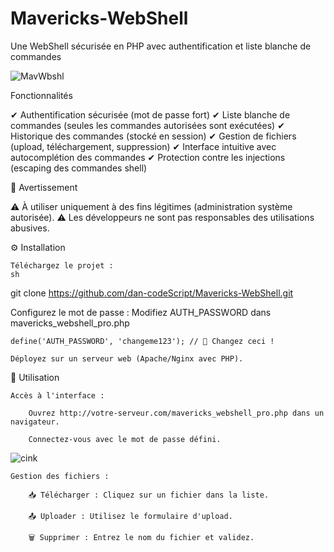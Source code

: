 # Mavericks-WebShell
 Une WebShell sécurisée en PHP avec authentification et liste blanche de commandes

![MavWbshl](https://github.com/user-attachments/assets/e7c63080-afd7-4fc1-98c2-4f701d34d0ed)

Fonctionnalités

✔ Authentification sécurisée (mot de passe fort)
✔ Liste blanche de commandes (seules les commandes autorisées sont exécutées)
✔ Historique des commandes (stocké en session)
✔ Gestion de fichiers (upload, téléchargement, suppression)
✔ Interface intuitive avec autocomplétion des commandes
✔ Protection contre les injections (escaping des commandes shell)

📌 Avertissement

⚠ À utiliser uniquement à des fins légitimes (administration système autorisée).
⚠ Les développeurs ne sont pas responsables des utilisations abusives.

⚙ Installation

    Téléchargez le projet :
    sh

git clone https://github.com/dan-codeScript/Mavericks-WebShell.git

Configurez le mot de passe :
Modifiez AUTH_PASSWORD dans mavericks_webshell_pro.php

    define('AUTH_PASSWORD', 'changeme123'); // 🔐 Changez ceci !

    Déployez sur un serveur web (Apache/Nginx avec PHP).

🔧 Utilisation

    Accès à l'interface :

        Ouvrez http://votre-serveur.com/mavericks_webshell_pro.php dans un navigateur.

        Connectez-vous avec le mot de passe défini.

![cink](https://github.com/user-attachments/assets/40d69c8a-969b-4306-87ae-429e23a9debd)
  
    Gestion des fichiers :

        📥 Télécharger : Cliquez sur un fichier dans la liste.

        📤 Uploader : Utilisez le formulaire d'upload.

        🗑 Supprimer : Entrez le nom du fichier et validez.
